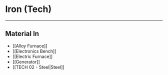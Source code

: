 # Iron (Tech)
---
## Material In
- [[Alloy Furnace]]
- [[Electronics Bench]]
- [[Electric Furnace]]
- [[Generator]]
- [[TECH 02 - Steel|Steel]]